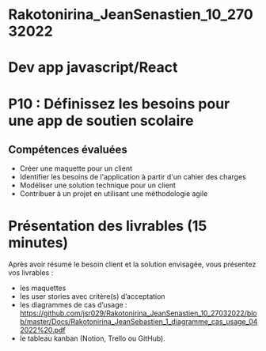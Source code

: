 # Rakotonirina_JeanSenastien_10_27032022
# Dev app javascript/React
# P10 : Définissez les besoins pour une app de soutien scolaire
## Compétences évaluées
- Créer une maquette pour un client 
- Identifier les besoins de l'application à partir d'un cahier des charges
- Modéliser une solution technique pour un client
- Contribuer à un projet en utilisant une méthodologie agile

# Présentation des livrables (15 minutes) 
Après avoir résumé le besoin client et la solution envisagée, vous présentez vos livrables : 
- les maquettes 
- les user stories avec critère(s) d’acceptation 
- les diagrammes de cas d’usage : https://github.com/jsr029/Rakotonirina_JeanSenastien_10_27032022/blob/master/Docs/Rakotonirina_JeanSebastien_1_diagramme_cas_usage_042022%20.pdf
- le tableau kanban (Notion, Trello ou GitHub).
